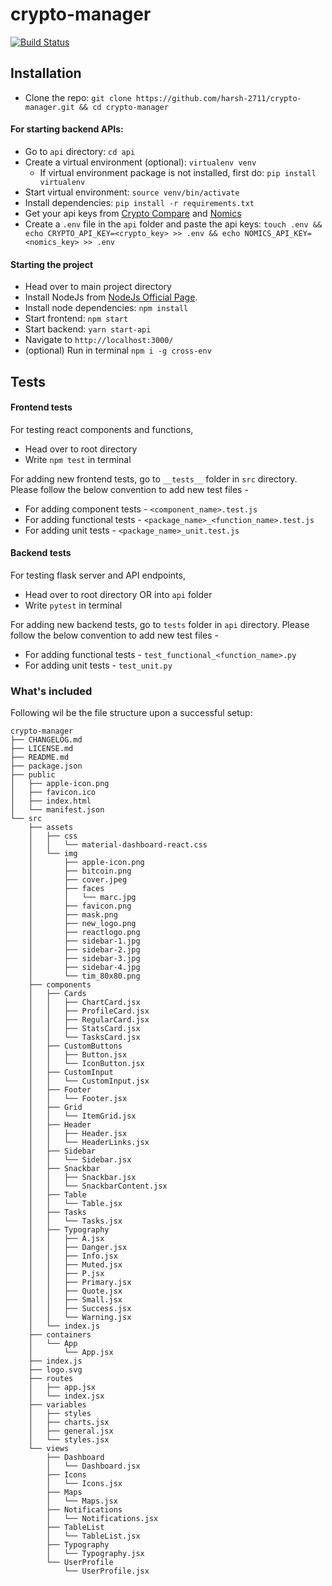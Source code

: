# crypto-manager

[![Build Status](https://travis-ci.com/harsh-2711/crypto-manager.svg?branch=master)](https://travis-ci.com/harsh-2711/crypto-manager)

## Installation

- Clone the repo: `git clone https://github.com/harsh-2711/crypto-manager.git && cd crypto-manager`

#### For starting backend APIs:

- Go to `api` directory: `cd api`
- Create a virtual environment (optional): `virtualenv venv`
    - If virtual environment package is not installed, first do: `pip install virtualenv`
- Start virtual environment: `source venv/bin/activate`
- Install dependencies: `pip install -r requirements.txt`
- Get your api keys from [Crypto Compare](https://min-api.cryptocompare.com/pricing) and [Nomics](https://p.nomics.com/cryptocurrency-bitcoin-api)
- Create a `.env` file in the `api` folder and paste the api keys: `touch .env && echo CRYPTO_API_KEY=<crypto_key> >> .env && echo NOMICS_API_KEY=<nomics_key> >> .env`

#### Starting the project

- Head over to main project directory
- Install NodeJs from [NodeJs Official Page](https://nodejs.org/en).
- Install node dependencies: `npm install`
- Start frontend: `npm start`
- Start backend: `yarn start-api`
- Navigate to `http://localhost:3000/`
- (optional) Run in terminal `npm i -g cross-env`

## Tests

#### Frontend tests

For testing react components and functions,

- Head over to root directory
- Write `npm test` in terminal

For adding new frontend tests, go to `__tests__` folder in `src` directory. Please follow the below convention to add new test files -

- For adding component tests - `<component_name>.test.js`
- For adding functional tests - `<package_name>_<function_name>.test.js`
- For adding unit tests - `<package_name>_unit.test.js`

#### Backend tests

For testing flask server and API endpoints,

- Head over to root directory OR into `api` folder
- Write `pytest` in terminal

For adding new backend tests, go to `tests` folder in `api` directory. Please follow the below convention to add new test files -

- For adding functional tests - `test_functional_<function_name>.py`
- For adding unit tests - `test_unit.py`

### What's included

Following wil be the file structure upon a successful setup:

```
crypto-manager
├── CHANGELOG.md
├── LICENSE.md
├── README.md
├── package.json
├── public
│   ├── apple-icon.png
│   ├── favicon.ico
│   ├── index.html
│   └── manifest.json
└── src
    ├── assets
    │   ├── css
    │   │   └── material-dashboard-react.css
    │   └── img
    │       ├── apple-icon.png
    │       ├── bitcoin.png
    │       ├── cover.jpeg
    │       ├── faces
    │       │   └── marc.jpg
    │       ├── favicon.png
    │       ├── mask.png
    │       ├── new_logo.png
    │       ├── reactlogo.png
    │       ├── sidebar-1.jpg
    │       ├── sidebar-2.jpg
    │       ├── sidebar-3.jpg
    │       ├── sidebar-4.jpg
    │       └── tim_80x80.png
    ├── components
    │   ├── Cards
    │   │   ├── ChartCard.jsx
    │   │   ├── ProfileCard.jsx
    │   │   ├── RegularCard.jsx
    │   │   ├── StatsCard.jsx
    │   │   └── TasksCard.jsx
    │   ├── CustomButtons
    │   │   ├── Button.jsx
    │   │   └── IconButton.jsx
    │   ├── CustomInput
    │   │   └── CustomInput.jsx
    │   ├── Footer
    │   │   └── Footer.jsx
    │   ├── Grid
    │   │   └── ItemGrid.jsx
    │   ├── Header
    │   │   ├── Header.jsx
    │   │   └── HeaderLinks.jsx
    │   ├── Sidebar
    │   │   └── Sidebar.jsx
    │   ├── Snackbar
    │   │   ├── Snackbar.jsx
    │   │   └── SnackbarContent.jsx
    │   ├── Table
    │   │   └── Table.jsx
    │   ├── Tasks
    │   │   └── Tasks.jsx
    │   ├── Typography
    │   │   ├── A.jsx
    │   │   ├── Danger.jsx
    │   │   ├── Info.jsx
    │   │   ├── Muted.jsx
    │   │   ├── P.jsx
    │   │   ├── Primary.jsx
    │   │   ├── Quote.jsx
    │   │   ├── Small.jsx
    │   │   ├── Success.jsx
    │   │   └── Warning.jsx
    │   └── index.js
    ├── containers
    │   └── App
    │       └── App.jsx
    ├── index.js
    ├── logo.svg
    ├── routes
    │   ├── app.jsx
    │   └── index.jsx
    ├── variables
    │   ├── styles
    │   ├── charts.jsx
    │   ├── general.jsx
    │   └── styles.jsx
    └── views
        ├── Dashboard
        │   └── Dashboard.jsx
        ├── Icons
        │   └── Icons.jsx
        ├── Maps
        │   └── Maps.jsx
        ├── Notifications
        │   └── Notifications.jsx
        ├── TableList
        │   └── TableList.jsx
        ├── Typography
        │   └── Typography.jsx
        └── UserProfile
            └── UserProfile.jsx
```
